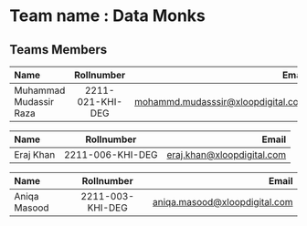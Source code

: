 # Team name : Data Monks

## Teams Members

 
| Name | Rollnumber | Email|
| :------- | :------------: | ----------: |  
|  Muhammad Mudassir Raza |  2211-021-KHI-DEG      |   mohammd.mudasssir@xloopdigital.com       |


| Name | Rollnumber | Email|
| :------- | :------------: | ----------: |  
|  Eraj Khan |  2211-006-KHI-DEG      |   eraj.khan@xloopdigital.com       |

| Name | Rollnumber | Email|
| :------- | :------------: | ----------: |  
|  Aniqa Masood |  2211-003-KHI-DEG      |   aniqa.masood@xloopdigital.com       |





 
